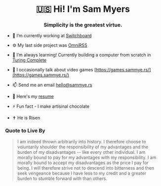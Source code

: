 <h1 align="center">🇺🇸 Hi! I'm Sam Myers</h1>
<h3 align="center">Simplicity is the greatest virtue.</h3>

- 🔭 I’m currently working at [Switchboard](https://switchboard.app)

- ⚙️ My last side project was [OmniRSS](https://omnirss.com)

- 🌱 I’m always learning! Currently building a computer from scratch in [Turing Complete](https://store.steampowered.com/app/1444480/Turing_Complete/)

- 📝 I occasionally talk about video games [https://games.sammye.rs/](https://games.sammye.rs/)

- 📫 Send me an email hello@sammye.rs

- 📄 Here's my [resume](https://sammye.rs/)

- ⚡ Fun fact - I make artisinal chocolate

- ✝ He is Risen

<h3 align="left">Quote to Live By</h3>

> I am indeed thrown arbitrarily into history. I therefore choose to voluntarily shoulder the responsibility of my advantages and the burden of my disadvantages -- like every other individual. I am morally bound to pay for my advantages with my responsibility. I am morally bound to accept my disadvantages as the price I pay for being. I will therefore strive not to descend into bitterness and then seek vengeance because I have less to my credit and a greater burden to stumble forward with than others.

